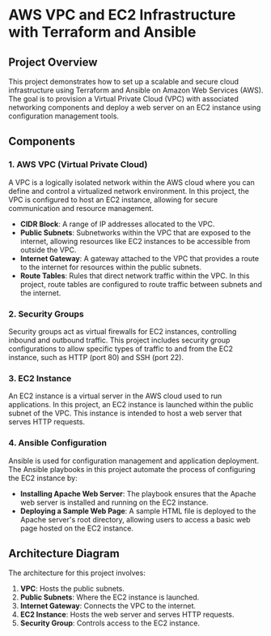 # AWS VPC and EC2 Infrastructure with Terraform and Ansible

## Project Overview

This project demonstrates how to set up a scalable and secure cloud infrastructure using Terraform and Ansible on Amazon Web Services (AWS). The goal is to provision a Virtual Private Cloud (VPC) with associated networking components and deploy a web server on an EC2 instance using configuration management tools.

## Components

### 1. **AWS VPC (Virtual Private Cloud)**

A VPC is a logically isolated network within the AWS cloud where you can define and control a virtualized network environment. In this project, the VPC is configured to host an EC2 instance, allowing for secure communication and resource management.

- **CIDR Block**: A range of IP addresses allocated to the VPC.
- **Public Subnets**: Subnetworks within the VPC that are exposed to the internet, allowing resources like EC2 instances to be accessible from outside the VPC.
- **Internet Gateway**: A gateway attached to the VPC that provides a route to the internet for resources within the public subnets.
- **Route Tables**: Rules that direct network traffic within the VPC. In this project, route tables are configured to route traffic between subnets and the internet.

### 2. **Security Groups**

Security groups act as virtual firewalls for EC2 instances, controlling inbound and outbound traffic. This project includes security group configurations to allow specific types of traffic to and from the EC2 instance, such as HTTP (port 80) and SSH (port 22).

### 3. **EC2 Instance**

An EC2 instance is a virtual server in the AWS cloud used to run applications. In this project, an EC2 instance is launched within the public subnet of the VPC. This instance is intended to host a web server that serves HTTP requests.

### 4. **Ansible Configuration**

Ansible is used for configuration management and application deployment. The Ansible playbooks in this project automate the process of configuring the EC2 instance by:

- **Installing Apache Web Server**: The playbook ensures that the Apache web server is installed and running on the EC2 instance.
- **Deploying a Sample Web Page**: A sample HTML file is deployed to the Apache server's root directory, allowing users to access a basic web page hosted on the EC2 instance.

## Architecture Diagram

The architecture for this project involves:

1. **VPC**: Hosts the public subnets.
2. **Public Subnets**: Where the EC2 instance is launched.
3. **Internet Gateway**: Connects the VPC to the internet.
4. **EC2 Instance**: Hosts the web server and serves HTTP requests.
5. **Security Group**: Controls access to the EC2 instance.
